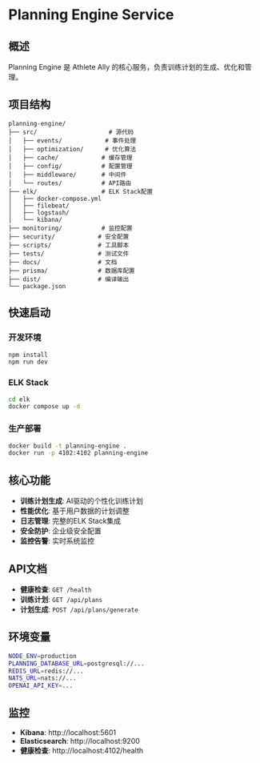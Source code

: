 # Planning Engine Service

## 概述
Planning Engine 是 Athlete Ally 的核心服务，负责训练计划的生成、优化和管理。

## 项目结构

```
planning-engine/
├── src/                    # 源代码
│   ├── events/            # 事件处理
│   ├── optimization/      # 优化算法
│   ├── cache/            # 缓存管理
│   ├── config/           # 配置管理
│   ├── middleware/       # 中间件
│   └── routes/           # API路由
├── elk/                  # ELK Stack配置
│   ├── docker-compose.yml
│   ├── filebeat/
│   ├── logstash/
│   └── kibana/
├── monitoring/           # 监控配置
├── security/            # 安全配置
├── scripts/             # 工具脚本
├── tests/               # 测试文件
├── docs/                # 文档
├── prisma/              # 数据库配置
├── dist/                # 编译输出
└── package.json
```

## 快速启动

### 开发环境
```bash
npm install
npm run dev
```

### ELK Stack
```bash
cd elk
docker compose up -d
```

### 生产部署
```bash
docker build -t planning-engine .
docker run -p 4102:4102 planning-engine
```

## 核心功能

- **训练计划生成**: AI驱动的个性化训练计划
- **性能优化**: 基于用户数据的计划调整
- **日志管理**: 完整的ELK Stack集成
- **安全防护**: 企业级安全配置
- **监控告警**: 实时系统监控

## API文档

- **健康检查**: `GET /health`
- **训练计划**: `GET /api/plans`
- **计划生成**: `POST /api/plans/generate`

## 环境变量

```bash
NODE_ENV=production
PLANNING_DATABASE_URL=postgresql://...
REDIS_URL=redis://...
NATS_URL=nats://...
OPENAI_API_KEY=...
```

## 监控

- **Kibana**: http://localhost:5601
- **Elasticsearch**: http://localhost:9200
- **健康检查**: http://localhost:4102/health
